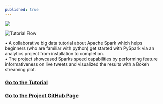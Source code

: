 ```yaml
---
published: true
---
```

![]({{site.baseurl}}/_posts/Project_Images/PySpark.png)
  
![Tutorial Flow]({{site.baseurl}}/./Project_Images/PySpark.png)  
  
•	A collaborative big data tutorial about Apache Spark which helps beginners (who are familiar with python) get started with PySpark via an analytics project from installation to completion.  
•	The project showcased Sparks speed capabilities by performing feature informativeness on live tweets and visualized the results with a Bokeh streaming plot.
### [Go to the Tutorial](https://moazim1993.github.io/BigData_Spark_Tutorial/)
### [Go to the Project GitHub Page](https://github.com/moazim1993/BigData_Spark_Tutorial)
